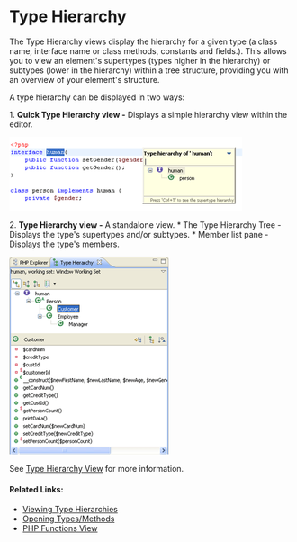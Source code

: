 # Type Hierarchy

<!--context:show_type_hierarchy-->

The Type Hierarchy views display the hierarchy for a given type (a class name, interface name or class methods, constants and fields.). This allows you to view an element's supertypes (types higher in the hierarchy) or subtypes (lower in the hierarchy) within a tree structure, providing you with an overview of your element's structure.

A type hierarchy can be displayed in two ways:

1\. **Quick Type Hierarchy view -** Displays a simple hierarchy view within the editor.

![Quick Type Hierarchy View](images/quick_type_hierarchy.png "Quick Type Hierarchy View")

2\. **Type Hierarchy view -** A standalone view.
    * The Type Hierarchy Tree - Displays the type's supertypes and/or subtypes.
    * Member list pane - Displays the type's members.

![Type Hierarchy View](images/type_hierarchy_view2.png "Type Hierarchy View")

See [Type Hierarchy View](../032-reference/008-php_perspectives_and_views/008-php_perspective_views/024-type_hierarchy_view.md) for more information.

<!--links-start-->

#### Related Links:

 * [Viewing Type Hierarchies](../024-tasks/096-viewing_type_hierarchies.md)
 * [Opening Types/Methods](../024-tasks/080-opening_types_methods.md)
 * [PHP Functions View](../032-reference/008-php_perspectives_and_views/024-php_additional_views/008-php_functions_view.md)

<!--links-end-->
